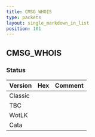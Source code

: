 ```yaml
---
title: CMSG_WHOIS
type: packets
layout: single_markdown_in_list
position: 101
---
```


## CMSG_WHOIS

### Status

Version | Hex | Comment
---------- | ---------- | ---------- 
Classic |  |  
TBC |  |  
WotLK |  |  
Cata |  |  
